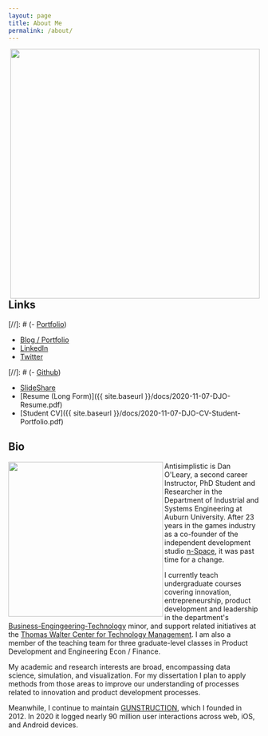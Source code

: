 ```yaml
---
layout: page
title: About Me
permalink: /about/
---
```

<img align="right" width="500" src="{{site.baseurl}}/images/au-nsi-gsi.png">

## Links

[//]: # (- [Portfolio](https://olearydj.github.io/antisimplistic/markdown/portfolio/2020/11/07/portfolio-index.html))

- [Blog / Portfolio](https://olearydj.github.io/antisimplistic/)
- [LinkedIn](https://www.linkedin.com/in/djoleary/)
- [Twitter](https://twitter.com/antisimplistic)

[//]: # (- [Github](https://github.com/olearydj))

- [SlideShare](https://www.slideshare.net/Antisimplistic)
- [Resume (Long Form)]({{ site.baseurl }}/docs/2020-11-07-DJO-Resume.pdf)
- [Student CV]({{ site.baseurl }}/docs/2020-11-07-DJO-CV-Student-Portfolio.pdf)

## Bio
<img align="left" height="310" src="{{site.baseurl}}/images/hello.png">

Antisimplistic is Dan O'Leary, a second career Instructor, PhD Student and Researcher in the Department of Industrial and Systems Engineering at Auburn University. After 23 years in the games industry as a co-founder of the independent development studio [n-Space](https://en.wikipedia.org/wiki/N-Space), it was past time for a change.

I currently teach undergraduate courses covering innovation, entrepreneurship, product development and leadership in the department's [Business-Engingeering-Technology](http://www.eng.auburn.edu/research/centers/twc/bet-program/index.html) minor, and support related initiatives at the [Thomas Walter Center for Technology Management](http://www.eng.auburn.edu/research/centers/twc/index.html). I am also a member of the teaching team for three graduate-level classes in Product Development and Engineering Econ / Finance.

My academic and research interests are broad, encompassing data science, simulation, and visualization. For my dissertation I plan to apply methods from those areas to improve our understanding of processes related to innovation and product development processes.

Meanwhile, I continue to maintain [GUNSTRUCTION](https://gunstruction.net), which I founded in 2012. In 2020 it logged nearly 90 million user interactions across web, iOS, and Android devices.
